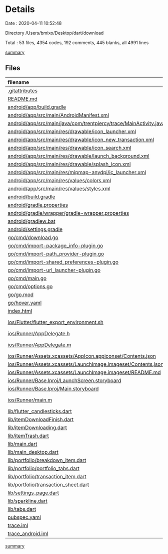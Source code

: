 # Details

Date : 2020-04-11 10:52:48

Directory /Users/bmixo/Desktop/dart/download

Total : 53 files,  4354 codes, 192 comments, 445 blanks, all 4991 lines

[summary](results.md)

## Files
| filename | language | code | comment | blank | total |
| :--- | :--- | ---: | ---: | ---: | ---: |
| [.gitattributes](/.gitattributes) | Properties | 1 | 1 | 1 | 3 |
| [README.md](/README.md) | Markdown | 65 | 0 | 23 | 88 |
| [android/app/build.gradle](/android/app/build.gradle) | Groovy | 59 | 0 | 10 | 69 |
| [android/app/src/main/AndroidManifest.xml](/android/app/src/main/AndroidManifest.xml) | XML | 26 | 13 | 3 | 42 |
| [android/app/src/main/java/com/trentpiercy/trace/MainActivity.java](/android/app/src/main/java/com/trentpiercy/trace/MainActivity.java) | Java | 12 | 0 | 4 | 16 |
| [android/app/src/main/res/drawable/icon_launcher.xml](/android/app/src/main/res/drawable/icon_launcher.xml) | XML | 9 | 0 | 0 | 9 |
| [android/app/src/main/res/drawable/icon_new_transaction.xml](/android/app/src/main/res/drawable/icon_new_transaction.xml) | XML | 9 | 0 | 1 | 10 |
| [android/app/src/main/res/drawable/icon_search.xml](/android/app/src/main/res/drawable/icon_search.xml) | XML | 9 | 0 | 0 | 9 |
| [android/app/src/main/res/drawable/launch_background.xml](/android/app/src/main/res/drawable/launch_background.xml) | XML | 7 | 0 | 1 | 8 |
| [android/app/src/main/res/drawable/splash_icon.xml](/android/app/src/main/res/drawable/splash_icon.xml) | XML | 9 | 0 | 0 | 9 |
| [android/app/src/main/res/mipmap-anydpi/ic_launcher.xml](/android/app/src/main/res/mipmap-anydpi/ic_launcher.xml) | XML | 4 | 0 | 0 | 4 |
| [android/app/src/main/res/values/colors.xml](/android/app/src/main/res/values/colors.xml) | XML | 4 | 0 | 1 | 5 |
| [android/app/src/main/res/values/styles.xml](/android/app/src/main/res/values/styles.xml) | XML | 5 | 0 | 1 | 6 |
| [android/build.gradle](/android/build.gradle) | Groovy | 25 | 0 | 5 | 30 |
| [android/gradle.properties](/android/gradle.properties) | Properties | 1 | 0 | 1 | 2 |
| [android/gradle/wrapper/gradle-wrapper.properties](/android/gradle/wrapper/gradle-wrapper.properties) | Properties | 5 | 1 | 1 | 7 |
| [android/gradlew.bat](/android/gradlew.bat) | Batch | 66 | 0 | 25 | 91 |
| [android/settings.gradle](/android/settings.gradle) | Groovy | 12 | 0 | 4 | 16 |
| [go/cmd/download.go](/go/cmd/download.go) | Go | 254 | 0 | 23 | 277 |
| [go/cmd/import-package_info-plugin.go](/go/cmd/import-package_info-plugin.go) | Go | 8 | 2 | 4 | 14 |
| [go/cmd/import-path_provider-plugin.go](/go/cmd/import-path_provider-plugin.go) | Go | 11 | 2 | 4 | 17 |
| [go/cmd/import-shared_preferences-plugin.go](/go/cmd/import-shared_preferences-plugin.go) | Go | 11 | 2 | 4 | 17 |
| [go/cmd/import-url_launcher-plugin.go](/go/cmd/import-url_launcher-plugin.go) | Go | 8 | 2 | 4 | 14 |
| [go/cmd/main.go](/go/cmd/main.go) | Go | 42 | 2 | 6 | 50 |
| [go/cmd/options.go](/go/cmd/options.go) | Go | 7 | 0 | 3 | 10 |
| [go/go.mod](/go/go.mod) | XML | 13 | 0 | 3 | 16 |
| [go/hover.yaml](/go/hover.yaml) | YAML | 4 | 2 | 1 | 7 |
| [index.html](/index.html) | HTML | 10 | 0 | 0 | 10 |
| [ios/Flutter/flutter_export_environment.sh](/ios/Flutter/flutter_export_environment.sh) | Shell Script | 9 | 2 | 1 | 12 |
| [ios/Runner/AppDelegate.h](/ios/Runner/AppDelegate.h) | C++ | 4 | 0 | 3 | 7 |
| [ios/Runner/AppDelegate.m](/ios/Runner/AppDelegate.m) | Objective-C | 8 | 1 | 4 | 13 |
| [ios/Runner/Assets.xcassets/AppIcon.appiconset/Contents.json](/ios/Runner/Assets.xcassets/AppIcon.appiconset/Contents.json) | JSON | 122 | 0 | 0 | 122 |
| [ios/Runner/Assets.xcassets/LaunchImage.imageset/Contents.json](/ios/Runner/Assets.xcassets/LaunchImage.imageset/Contents.json) | JSON | 23 | 0 | 1 | 24 |
| [ios/Runner/Assets.xcassets/LaunchImage.imageset/README.md](/ios/Runner/Assets.xcassets/LaunchImage.imageset/README.md) | Markdown | 3 | 0 | 2 | 5 |
| [ios/Runner/Base.lproj/LaunchScreen.storyboard](/ios/Runner/Base.lproj/LaunchScreen.storyboard) | XML | 36 | 1 | 1 | 38 |
| [ios/Runner/Base.lproj/Main.storyboard](/ios/Runner/Base.lproj/Main.storyboard) | XML | 25 | 1 | 1 | 27 |
| [ios/Runner/main.m](/ios/Runner/main.m) | Objective-C | 8 | 0 | 2 | 10 |
| [lib/flutter_candlesticks.dart](/lib/flutter_candlesticks.dart) | Dart | 236 | 24 | 44 | 304 |
| [lib/itemDownloadFinish.dart](/lib/itemDownloadFinish.dart) | Dart | 55 | 4 | 6 | 65 |
| [lib/itemDownloading.dart](/lib/itemDownloading.dart) | Dart | 72 | 8 | 5 | 85 |
| [lib/itemTrash.dart](/lib/itemTrash.dart) | Dart | 19 | 0 | 4 | 23 |
| [lib/main.dart](/lib/main.dart) | Dart | 333 | 1 | 39 | 373 |
| [lib/main_desktop.dart](/lib/main_desktop.dart) | Dart | 9 | 0 | 3 | 12 |
| [lib/portfolio/breakdown_item.dart](/lib/portfolio/breakdown_item.dart) | Dart | 77 | 0 | 6 | 83 |
| [lib/portfolio/portfolio_tabs.dart](/lib/portfolio/portfolio_tabs.dart) | Dart | 721 | 2 | 46 | 769 |
| [lib/portfolio/transaction_item.dart](/lib/portfolio/transaction_item.dart) | Dart | 96 | 0 | 7 | 103 |
| [lib/portfolio/transaction_sheet.dart](/lib/portfolio/transaction_sheet.dart) | Dart | 218 | 13 | 16 | 247 |
| [lib/settings_page.dart](/lib/settings_page.dart) | Dart | 408 | 0 | 19 | 427 |
| [lib/sparkline.dart](/lib/sparkline.dart) | Dart | 269 | 93 | 62 | 424 |
| [lib/tabs.dart](/lib/tabs.dart) | Dart | 839 | 15 | 36 | 890 |
| [pubspec.yaml](/pubspec.yaml) | YAML | 23 | 0 | 4 | 27 |
| [trace.iml](/trace.iml) | XML | 18 | 0 | 0 | 18 |
| [trace_android.iml](/trace_android.iml) | XML | 27 | 0 | 0 | 27 |

[summary](results.md)